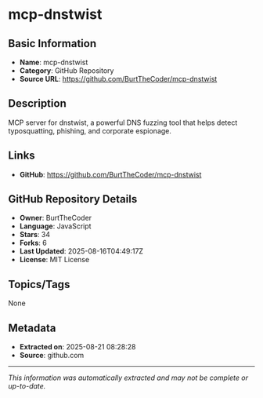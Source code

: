 # mcp-dnstwist

## Basic Information
- **Name**: mcp-dnstwist
- **Category**: GitHub Repository
- **Source URL**: https://github.com/BurtTheCoder/mcp-dnstwist

## Description
MCP server for dnstwist, a powerful DNS fuzzing tool that helps detect typosquatting, phishing, and corporate espionage.

## Links
- **GitHub**: https://github.com/BurtTheCoder/mcp-dnstwist

## GitHub Repository Details
- **Owner**: BurtTheCoder
- **Language**: JavaScript
- **Stars**: 34
- **Forks**: 6
- **Last Updated**: 2025-08-16T04:49:17Z
- **License**: MIT License

## Topics/Tags
None

## Metadata
- **Extracted on**: 2025-08-21 08:28:28
- **Source**: github.com

---
*This information was automatically extracted and may not be complete or up-to-date.*
